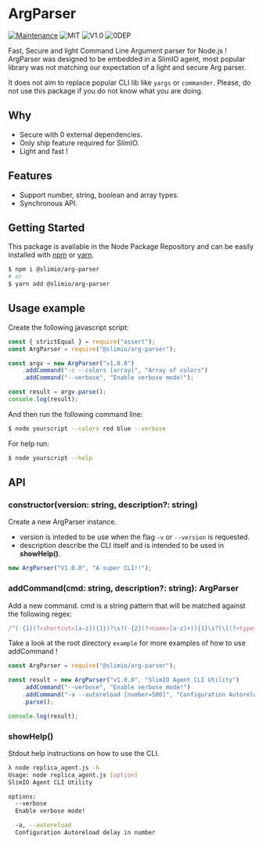 # ArgParser
[![Maintenance](https://img.shields.io/badge/Maintained%3F-yes-green.svg)](https://github.com/SlimIO/is/commit-activity)
![MIT](https://img.shields.io/github/license/mashape/apistatus.svg)
![V1.0](https://img.shields.io/badge/version-0.1.0-blue.svg)
![0DEP](https://img.shields.io/badge/Dependencies-0-yellow.svg)

Fast, Secure and light Command Line Argument parser for Node.js ! ArgParser was designed to be embedded in a SlimIO agent, most popular library was not matching our expectation of a light and secure Arg parser.

It does not aim to replace popular CLI lib like `yargs` or `commander`. Please, do not use this package if you do not know what you are doing.

## Why

- Secure with 0 external dependencies.
- Only ship feature required for SlimIO.
- Light and fast !

## Features

- Support number, string, boolean and array types.
- Synchronous API.

## Getting Started

This package is available in the Node Package Repository and can be easily installed with [npm](https://docs.npmjs.com/getting-started/what-is-npm) or [yarn](https://yarnpkg.com).

```bash
$ npm i @slimio/arg-parser
# or
$ yarn add @slimio/arg-parser
```

## Usage example

Create the following javascript script:
```js
const { strictEqual } = require("assert");
const ArgParser = require("@slimio/arg-parser");

const argv = new ArgParser("v1.0.0")
    .addCommand("-c --colors [array]", "Array of colors")
    .addCommand("--verbose", "Enable verbose mode!");

const result = argv.parse();
console.log(result);
```

And then run the following command line:
```bash
$ node yourscript --colors red blue --verbose
```

For help run:
```bash
$ node yourscript --help
```

## API

### constructor(version: string, description?: string)
Create a new ArgParser instance.

- version is inteded to be use when the flag `-v` or `--version` is requested.
- description describe the CLI itself and is intended to be used in **showHelp()**.

```js
new ArgParser("V1.0.0", "A super CLI!!");
```

### addCommand(cmd: string, description?: string): ArgParser
Add a new command. cmd is a string pattern that will be matched against the following regex:
```js
/^(-{1}(?<shortcut>[a-z]){1})?\s?(-{2}(?<name>[a-z]+)){1}\s?(\[(?<type>number|string|array)(=(?<defaultVal>.*))?\])?$/;
```

Take a look at the root directory `example` for more examples of how to use addCommand !
```js
const ArgParser = require("@slimio/arg-parser");

const result = new ArgParser("v1.0.0", "SlimIO Agent CLI Utility")
    .addCommand("--verbose", "Enable verbose mode!")
    .addCommand("-a --autoreload [number=500]", "Configuration Autoreload delay in number")
    .parse();

console.log(result);
```

### showHelp()
Stdout help instructions on how to use the CLI.

```bash
λ node replica_agent.js -h
Usage: node replica_agent.js [option]
SlimIO Agent CLI Utility

options:
  --verbose
  Enable verbose mode!

  -a, --autoreload
  Configuration Autoreload delay in number
```
